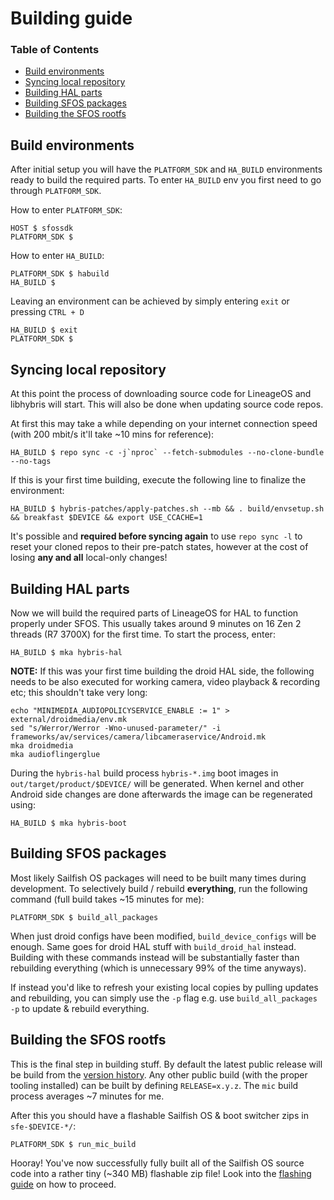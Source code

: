 # Building guide

### Table of Contents
* [Build environments](#build-environments)
* [Syncing local repository](#syncing-local-repository)
* [Building HAL parts](#building-hal-parts)
* [Building SFOS packages](#building-sfos-packages)
* [Building the SFOS rootfs](#building-the-sfos-rootfs)

## Build environments

After initial setup you will have the `PLATFORM_SDK` and `HA_BUILD` environments ready to build the required parts. To enter `HA_BUILD` env you first need to go through `PLATFORM_SDK`.

How to enter `PLATFORM_SDK`:
```
HOST $ sfossdk
PLATFORM_SDK $
```

How to enter `HA_BUILD`:
```
PLATFORM_SDK $ habuild
HA_BUILD $
```

Leaving an environment can be achieved by simply entering `exit` or pressing `CTRL + D`
```
HA_BUILD $ exit
PLATFORM_SDK $
```

## Syncing local repository

At this point the process of downloading source code for LineageOS and libhybris will start. This will also be done when updating source code repos.

At first this may take a while depending on your internet connection speed (with 200 mbit/s it'll take ~10 mins for reference):
```
HA_BUILD $ repo sync -c -j`nproc` --fetch-submodules --no-clone-bundle --no-tags
```

If this is your first time building, execute the following line to finalize the environment:
```
HA_BUILD $ hybris-patches/apply-patches.sh --mb && . build/envsetup.sh && breakfast $DEVICE && export USE_CCACHE=1
```

It's possible and **required before syncing again** to use `repo sync -l` to reset your cloned repos to their pre-patch states, however at the cost of losing **any and all** local-only changes!

## Building HAL parts

Now we will build the required parts of LineageOS for HAL to function properly under SFOS. This usually takes around 9 minutes on 16 Zen 2 threads (R7 3700X) for the first time. To start the process, enter:
```
HA_BUILD $ mka hybris-hal
```

**NOTE:** If this was your first time building the droid HAL side, the following needs to be also executed for working camera, video playback & recording etc; this shouldn't take very long:
```
echo "MINIMEDIA_AUDIOPOLICYSERVICE_ENABLE := 1" > external/droidmedia/env.mk
sed "s/Werror/Werror -Wno-unused-parameter/" -i frameworks/av/services/camera/libcameraservice/Android.mk
mka droidmedia
mka audioflingerglue
```

During the `hybris-hal` build process `hybris-*.img` boot images in `out/target/product/$DEVICE/` will be generated. When kernel and other Android side changes are done afterwards the image can be regenerated using:
```
HA_BUILD $ mka hybris-boot
```

## Building SFOS packages

Most likely Sailfish OS packages will need to be built many times during development. To selectively build / rebuild **everything**, run the following command (full build takes ~15 minutes for me):
```
PLATFORM_SDK $ build_all_packages
```

When just droid configs have been modified, `build_device_configs` will be enough. Same goes for droid HAL stuff with `build_droid_hal` instead. Building with these commands instead will be substantially faster than rebuilding everything (which is unnecessary 99% of the time anyways).

If instead you'd like to refresh your existing local copies by pulling updates and rebuilding, you can simply use the `-p` flag e.g. use `build_all_packages -p` to update & rebuild everything.

## Building the SFOS rootfs

This is the final step in building stuff. By default the latest public release will be build from the [version history](https://en.wikipedia.org/wiki/Sailfish_OS#Version_history). Any other public build (with the proper tooling installed) can be built by defining `RELEASE=x.y.z`. The `mic` build process averages ~7 minutes for me.

After this you should have a flashable Sailfish OS & boot switcher zips in `sfe-$DEVICE-*/`:
```
PLATFORM_SDK $ run_mic_build
```

Hooray! You've now successfully fully built all of the Sailfish OS source code into a rather tiny (~340 MB) flashable zip file! Look into the [flashing guide](FLASHING.md) on how to proceed.
